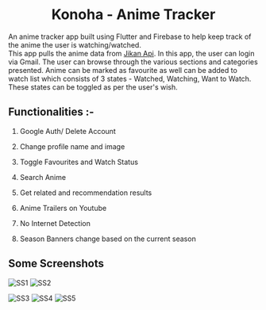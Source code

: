 <div align="center">
<h1> Konoha - Anime Tracker </h1>
</div>

An anime tracker app built using Flutter and Firebase to help keep track of the anime the user is watching/watched.<br>
This app pulls the anime data from [Jikan Api](https://docs.api.jikan.moe/).
In this app, the user can login via Gmail. The user can browse through the various sections and categories presented.
Anime can be marked as favourite as well can be added to watch list which consists of 3 states - Watched, Watching, Want to Watch.
These states can be toggled as per the user's wish.

## Functionalities :-
1. Google Auth/ Delete Account
 
2. Change profile name and image
  
3. Toggle Favourites and Watch Status

4. Search Anime

5. Get related and recommendation results

6. Anime Trailers on Youtube

7. No Internet Detection

8. Season Banners change based on the current season

## Some Screenshots
![SS1](https://github.com/KMayank02/Tracker_app/assets/91678228/0cb1d6e9-04f5-4e50-b2d5-6b9c34707781)    ![SS2](https://github.com/KMayank02/Tracker_app/assets/91678228/49fad267-377e-4211-863d-fcb550e8e7e2)

![SS3](https://github.com/KMayank02/Tracker_app/assets/91678228/fb8157a1-0428-4fed-ba2e-c34a4384c1a6)
![SS4](https://github.com/KMayank02/Tracker_app/assets/91678228/1f3c9356-06f8-4c8e-828a-d7a238c07d37)
![SS5](https://github.com/KMayank02/Tracker_app/assets/91678228/f4994637-38b1-478c-8b08-9093868dab81)

  
<div id="Bottom"></div>
